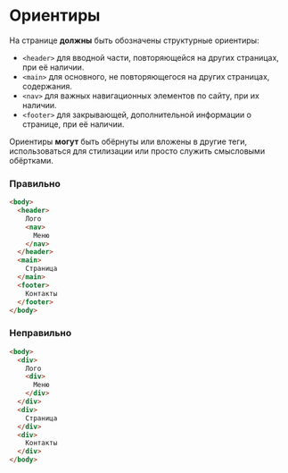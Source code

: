 # Ориентиры

На странице **должны** быть обозначены структурные ориентиры:

- `<header>` для вводной части, повторяющейся на других страницах, при её наличии.
- `<main>` для основного, не повторяющегося на других страницах, содержания.
- `<nav>` для важных навигационных элементов по сайту, при их наличии.
- `<footer>` для закрывающей, дополнительной информации о странице, при её наличии.

Ориентиры **могут** быть обёрнуты или вложены в другие теги, использоваться для стилизации или просто служить смысловыми обёртками.

### Правильно

```html
<body>
  <header>
    Лого
    <nav>
      Меню
    </nav>
  </header>
  <main>
    Страница
  </main>
  <footer>
    Контакты
  </footer>
</body>
```

### Неправильно

```html
<body>
  <div>
    Лого
    <div>
      Меню
    </div>
  </div>
  <div>
    Страница
  </div>
  <div>
    Контакты
  </div>
</body>
```
